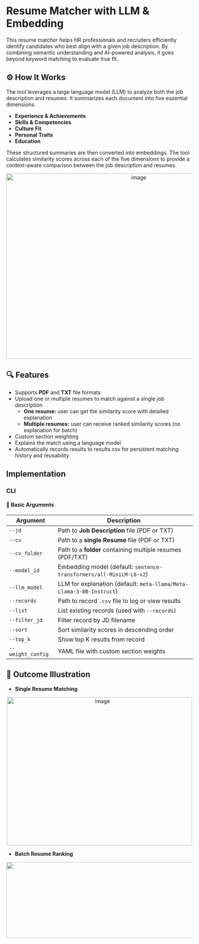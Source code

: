 # Resume Matcher with LLM & Embedding
This resume matcher helps HR professionals and recruiters efficiently identify candidates who best align with a given job description. By combining semantic understanding and AI-powered analysis, it goes beyond keyword matching to evaluate true fit.

## ⚙️ How It Works
The tool leverages a large language model (LLM) to analyze both the job description and resumes. It summarizes each document into five essential dimensions:
- **Experience & Achievements**
- **Skills & Competencies**
- **Culture Fit**
- **Personal Traits**
- **Education**

These structured summaries are then converted into embeddings. The tool calculates similarity scores across each of the five dimensions to provide a context-aware comparison between the job description and resumes.

<p align="center">
<img width="700" height="500" alt="image" src="https://github.com/user-attachments/assets/02c7e39e-e42b-4bed-b9d5-5eb1442d6095" />
</p>

## 🔍 Features
- Supports **PDF** and **TXT** file formats
- Upload one or multiple resumes to match against a single job description
  - **One resume:**  user can get the similarity score with detailed explanation
  - **Multiple resumes:** user can receive ranked similarity scores (no explanation for batch)
- Custom section weighting
- Explains the match using a language model
- Automatically records results to results.csv for persistent matching history and reusability

## Implementation
### CLI
#### 📌 Basic Arguments

| Argument           | Description |
|--------------------|-------------|
| `--jd`             | Path to **Job Description** file (PDF or TXT) |
| `--cv`             | Path to a **single Resume** file (PDF or TXT) |
| `--cv_folder`      | Path to a **folder** containing multiple resumes (PDF/TXT) |
| `--model_id`       | Embedding model (default: `sentence-transformers/all-MiniLM-L6-v2`) |
| `--llm_model`      | LLM for explanation (default: `meta-llama/Meta-Llama-3-8B-Instruct`) |
| `--records`        | Path to record `.csv` file to log or view results |
| `--list`           | List existing records (used with `--records`) |
| `--filter_jd`      | Filter record by JD filename |
| `--sort`           | Sort similarity scores in descending order |
| `--top_k`          | Show top K results from record |
| `--weight_config`  | YAML file with custom section weights |

## 🧾 Outcome Illustration
* **Single Resume Matching**
<p align="center">
<img width="500" height="400" alt="image" src="https://github.com/user-attachments/assets/9c950765-605f-49da-9210-4783c5543bad" />
</p>

* **Batch Resume Ranking**
<p align="center">
<img width="1353" height="205" alt="image" src="https://github.com/user-attachments/assets/b8db9d36-9df0-42d3-a50e-0e4c7e5f4e89" />
</p>


